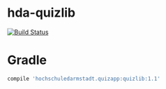 # hda-quizlib
[![Build Status](https://travis-ci.org/aschattney/hda-quizlib.svg?branch=master)](https://travis-ci.org/aschattney/hda-quizlib)

# Gradle
```gradle
compile 'hochschuledarmstadt.quizapp:quizlib:1.1'
```
